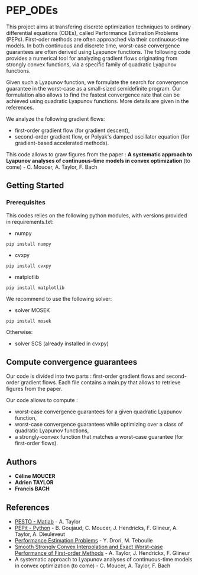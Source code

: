 # PEP_ODEs

This project aims at transfering discrete optimization techniques to ordinary differential equations (ODEs), called Performance 
Estimation Problems (PEPs). First-oder methods are often approached via their continuous-time models. In both continuous and 
discrete time, worst-case convergence guarantees are often derived using Lyapunov functions. The following code provides a numerical 
tool for analyzing gradient flows originating from strongly convex functions, via a specific family of quadratic Lyapunov functions. 

Given such a Lyapunov function, we formulate the search for convergence guarantee in the worst-case as a small-sized semidefinite 
program. Our formulation also allows to find the fastest convergence rate that can be achieved using quadratic Lyapunov 
functions. More details are given in the references.

We analyze the following gradient flows: 
- first-order gradient flow (for gradient descent),
- second-order gradient flow, or Polyak's damped oscillator equation (for gradient-based accelerated methods).

This code allows to graw figures from the paper : **A systematic approach to Lyapunov analyses of continuous-time models 
in convex optimization** (to come) - C. Moucer, A. Taylor, F. Bach


## Getting Started


### Prerequisites
This codes relies on the following python modules, with versions provided in requirements.txt:

- numpy
```
pip install numpy
```
- cvxpy
```
pip install cvxpy
```
- matplotlib
```
pip install matplotlib
```

We recommend to use the following solver:
- solver MOSEK 
```
pip install mosek
```
Otherwise:
- solver SCS (already installed in cvxpy)

## Compute convergence guarantees
Our code is divided into two parts : first-order gradient flows and second-order gradient flows. Each file contains
a main.py that allows to retrieve figures from the paper.

Our code allows to compute : 
- worst-case convergence guarantees for a given quadratic Lyapunov function,
- worst-case convergence guarantees while optimizing over a class of quadratic Lyapunov functions,
- a strongly-convex function that matches a worst-case guarantee (for first-order flows).


## Authors
* **Céline MOUCER** 
* **Adrien TAYLOR**
* **Francis BACH** 

## References

* [PESTO - Matlab](https://github.com/PerformanceEstimation/Performance-Estimation-Toolbox) - A. Taylor
* [PEPit - Python](https://github.com/PerformanceEstimation/PEPit) - B. Goujaud, C. Moucer, J. Hendricks, F. Glineur, A. Taylor, A. Dieuleveut
* [Performance Estimation Problems](https://arxiv.org/abs/1206.3209) - Y. Drori, M. Teboulle
* [Smooth Strongly Convex Interpolation and Exact Worst-case Performance of First-order Methods](https://arxiv.org/abs/1502.05666) - A. Taylor, J. Hendrickx, F. Glineur 
* A systematic approach to Lyapunov analyses of continuous-time models in convex optimization (to come) - C. Moucer, A. Taylor, F. Bach
